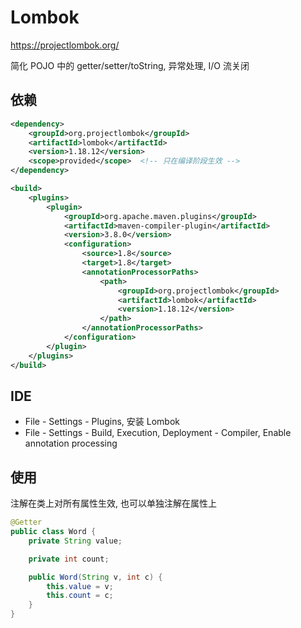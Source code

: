 # Lombok

<https://projectlombok.org/>

简化 POJO 中的 getter/setter/toString, 异常处理, I/O 流关闭

## 依赖

```xml
<dependency>
    <groupId>org.projectlombok</groupId>
    <artifactId>lombok</artifactId>
    <version>1.18.12</version>
    <scope>provided</scope>  <!-- 只在编译阶段生效 -->
</dependency>
```

```xml
<build>
    <plugins>
        <plugin>
            <groupId>org.apache.maven.plugins</groupId>
            <artifactId>maven-compiler-plugin</artifactId>
            <version>3.8.0</version>
            <configuration>
                <source>1.8</source>
                <target>1.8</target>
                <annotationProcessorPaths>
                    <path>
                        <groupId>org.projectlombok</groupId>
                        <artifactId>lombok</artifactId>
                        <version>1.18.12</version>
                    </path>
                </annotationProcessorPaths>
            </configuration>
        </plugin>
    </plugins>
</build>
```

## IDE

- File - Settings - Plugins, 安装 Lombok
- File - Settings - Build, Execution, Deployment - Compiler, Enable annotation processing

## 使用

注解在类上对所有属性生效, 也可以单独注解在属性上

```java
@Getter
public class Word {
    private String value;

    private int count;

    public Word(String v, int c) {
        this.value = v;
        this.count = c;
    }
}
```
